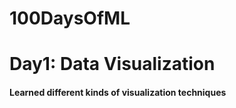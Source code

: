 # 100DaysOfML

<h1><a ref = "https://github.com/HiggsGama/100DaysOfML/tree/main/Day1-DataVizualization">Day1: Data Visualization</h1>
<h4>Learned different kinds of visualization techniques</h4>
